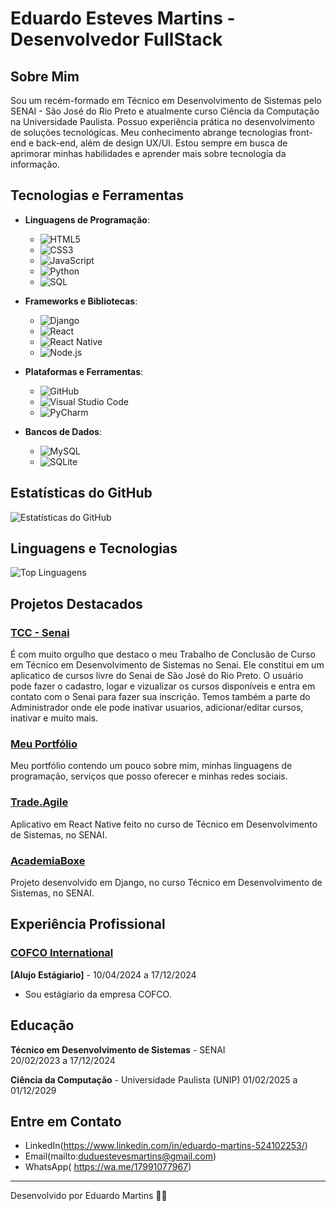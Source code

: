 # Eduardo Esteves Martins - Desenvolvedor FullStack

## Sobre Mim

Sou um recém-formado em Técnico em Desenvolvimento de Sistemas pelo SENAI - São José do Rio Preto e atualmente curso Ciência da Computação na Universidade Paulista. Possuo experiência prática no desenvolvimento de soluções tecnológicas. Meu conhecimento abrange tecnologias front-end e back-end, além de design UX/UI. Estou sempre em busca de aprimorar minhas habilidades e aprender mais sobre tecnologia da informação.


## Tecnologias e Ferramentas

- **Linguagens de Programação**:
  - ![HTML5](https://img.shields.io/badge/-HTML5-E34F26?style=for-the-badge&logo=html5&logoColor=white)
  - ![CSS3](https://img.shields.io/badge/-CSS3-1572B6?style=for-the-badge&logo=css3&logoColor=white)
  - ![JavaScript](https://img.shields.io/badge/-JavaScript-F7DF1E?style=for-the-badge&logo=javascript&logoColor=black)
  - ![Python](https://img.shields.io/badge/-Python-3776AB?style=for-the-badge&logo=python&logoColor=white)
  - ![SQL](https://img.shields.io/badge/-SQL-003B57?style=for-the-badge&logo=sqlite&logoColor=white)

- **Frameworks e Bibliotecas**:
  - ![Django](https://img.shields.io/badge/-Django-092E20?style=for-the-badge&logo=django&logoColor=white)
  - ![React](https://img.shields.io/badge/-React-61DAFB?style=for-the-badge&logo=react&logoColor=black)
  - ![React Native](https://img.shields.io/badge/-React%20Native-61DAFB?style=for-the-badge&logo=react&logoColor=black)
  - ![Node.js](https://img.shields.io/badge/-Node.js-339933?style=for-the-badge&logo=node.js&logoColor=white)

- **Plataformas e Ferramentas**:
  - ![GitHub](https://img.shields.io/badge/-GitHub-181717?style=for-the-badge&logo=github&logoColor=white)
  - ![Visual Studio Code](https://img.shields.io/badge/-Visual%20Studio%20Code-007ACC?style=for-the-badge&logo=visual-studio-code&logoColor=white)
  - ![PyCharm](https://img.shields.io/badge/-PyCharm-000000?style=for-the-badge&logo=pycharm&logoColor=white)

- **Bancos de Dados**:
  - ![MySQL](https://img.shields.io/badge/-MySQL-4479A1?style=for-the-badge&logo=mysql&logoColor=white)
  - ![SQLite](https://img.shields.io/badge/-SQLite-003B57?style=for-the-badge&logo=sqlite&logoColor=white)
## Estatísticas do GitHub

![Estatísticas do GitHub](https://github-readme-stats.vercel.app/api?username=duMartinss&show_icons=true&hide_title=true&count_private=true&include_all_commits=true&hide=prs&theme=dark)

## Linguagens e Tecnologias

![Top Linguagens](https://github-readme-stats.vercel.app/api/top-langs/?username=duMartinss&layout=compact&theme=dark)

## Projetos Destacados

### [TCC - Senai](https://github.com/duMartinss/TCC)
É com muito orgulho que destaco o meu Trabalho de Conclusão de Curso em Técnico em Desenvolvimento de Sistemas no Senai. Ele constitui em um aplicatico de cursos livre do Senai de São José do Rio Preto. O usuário pode fazer o cadastro, logar e vizualizar os cursos disponíveis e entra em contato com o Senai para fazer sua inscrição. Temos também a parte do Administrador onde ele pode inativar usuarios, adicionar/editar cursos, inativar e muito mais.

### [Meu Portfólio](https://dumartinss.github.io/Meu-Portfolio/)
Meu portfólio contendo um pouco sobre mim, minhas linguagens de programação, serviços que posso oferecer e minhas redes sociais.

### [Trade.Agile](https://github.com/duMartinss/tradeAgile)
Aplicativo em React Native feito no curso de Técnico em Desenvolvimento de Sistemas, no SENAI.

### [AcademiaBoxe](https://github.com/duMartinss/Django-Senai)
Projeto desenvolvido em Django, no curso Técnico em Desenvolvimento de Sistemas, no SENAI.


## Experiência Profissional

### [COFCO International](https://br.cofcointernational.com/)
**[Alujo Estágiario]** - 10/04/2024 a 17/12/2024

- Sou estágiario da empresa COFCO.

## Educação

**Técnico em Desenvolvimento de Sistemas** - SENAI  
20/02/2023 a 17/12/2024

**Ciência da Computação** - Universidade Paulista (UNIP)
01/02/2025 a 01/12/2029

## Entre em Contato

- LinkedIn(https://www.linkedin.com/in/eduardo-martins-524102253/)
- Email(mailto:duduestevesmartins@gmail.com)
- WhatsApp( https://wa.me/17991077967)

---

Desenvolvido por Eduardo Martins 🧑‍💻
